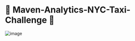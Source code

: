 # :taxi: Maven-Analytics-NYC-Taxi-Challenge :taxi:	

![image](https://user-images.githubusercontent.com/74512335/138792965-4a9225f1-09fc-4479-8dac-355f87af8f6f.png)
